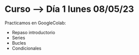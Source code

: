 # Curso --> Día 1 lunes 08/05/23
Practicamos en GoogleColab:
  - Repaso introductorio
  - Series
  - Bucles
  - Condicionales 
